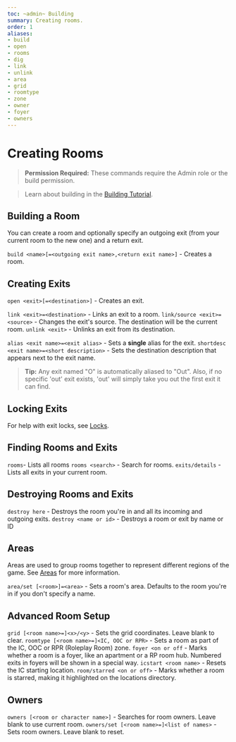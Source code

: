 ```yaml
---
toc: ~admin~ Building
summary: Creating rooms.
order: 1
aliases:
- build
- open
- rooms
- dig
- link
- unlink
- area
- grid
- roomtype
- zone
- owner
- foyer
- owners
---
```

# Creating Rooms

> **Permission Required:** These commands require the Admin role or the build permission.

> Learn about building in the [Building Tutorial](/help/building_tutorial).

## Building a Room

You can create a room and optionally specify an outgoing exit (from your current room to the new one) and a return exit.

`build <name>[=<outgoing exit name>,<return exit name>]` - Creates a room.

## Creating Exits

`open <exit>[=<destination>]` - Creates an exit.

`link <exit>=<destination>` - Links an exit to a room.
`link/source <exit>=<source>` - Changes the exit's source.  The destination will be the current room.
`unlink <exit>` - Unlinks an exit from its destination.

`alias <exit name>=<exit alias>` - Sets a **single** alias for the exit.
`shortdesc <exit name>=<short description>` - Sets the destination description that appears next to the exit name. 

> **Tip:** Any exit named "O" is automatically aliased to "Out".  Also, if no specific 'out' exit exists, 'out' will simply take you out the first exit it can find.

## Locking Exits

For help with exit locks, see [Locks](/help/lock).

## Finding Rooms and Exits

`rooms`- Lists all rooms
`rooms <search>` - Search for rooms.
`exits/details` - Lists all exits in your current room.

## Destroying Rooms and Exits

`destroy here` - Destroys the room you're in and all its incoming and outgoing exits.
`destroy <name or id>` - Destroys a room or exit by name or ID

## Areas

Areas are used to group rooms together to represent different regions of the game.  See [Areas](/help/areas) for more information.

`area/set [<room>]=<area>` - Sets a room's area. Defaults to the room you're in if you don't specify a name.

## Advanced Room Setup

`grid [<room name>=]<x>/<y>` - Sets the grid coordinates.  Leave blank to clear.
`roomtype [<room name>=]<IC, OOC or RPR>` - Sets a room as part of the IC, OOC or RPR (Roleplay Room) zone.
`foyer <on or off` - Marks whether a room is a foyer, like an apartment or a RP room hub.  Numbered exits in foyers will be shown in a special way.
`icstart <room name>` - Resets the IC starting location.
`room/starred <on or off>` - Marks whether a room is starred, making it highlighted on the locations directory.

## Owners

`owners [<room or character name>]` - Searches for room owners.  Leave blank to use current room.
`owners/set [<room name>=]<list of names>` - Sets room owners.  Leave blank to reset.
